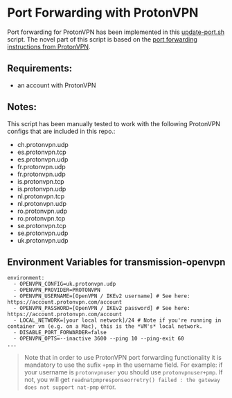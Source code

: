 # Port Forwarding with ProtonVPN

Port forwarding for ProtonVPN has been implemented in this [update-port.sh](/openvpn/protonvpn/update-port.sh) script. The novel part of this script is based on the [port forwarding instructions from ProtonVPN](https://protonvpn.com/support/port-forwarding-manual-setup/#linux).

## Requirements:
- an account with ProtonVPN


## Notes:
This script has been manually tested to work with the following ProtonVPN configs that are included in this repo.:
- ch.protonvpn.udp
- es.protonvpn.tcp
- es.protonvpn.udp
- fr.protonvpn.udp
- fr.protonvpn.udp
- is.protonvpn.tcp
- is.protonvpn.udp
- nl.protonvpn.tcp
- nl.protonvpn.udp
- ro.protonvpn.udp
- ro.protonvpn.tcp
- se.protonvpn.tcp
- se.protonvpn.udp
- uk.protonvpn.udp

## Environment Variables for transmission-openvpn
```
environment:
  - OPENVPN_CONFIG=uk.protonvpn.udp
  - OPENVPN_PROVIDER=PROTONVPN
  - OPENVPN_USERNAME=[OpenVPN / IKEv2 username] # See here: https://account.protonvpn.com/account
  - OPENVPN_PASSWORD=[OpenVPN / IKEv2 password] # See here: https://account.protonvpn.com/account
  - LOCAL_NETWORK=[your local network]/24 # Note if you're running in container vm (e.g. on a Mac), this is the *VM's* local network.
  - DISABLE_PORT_FORWARDER=false
  - OPENVPN_OPTS=--inactive 3600 --ping 10 --ping-exit 60
...
```

> Note that in order to use ProtonVPN port forwarding functionality it is mandatory to use the sufix `+pmp` in the username field. For example: if your username is `protonvpnuser` you should use `protonvpnuser+pmp`. If not, you will get `readnatpmpresponseorretry() failed : the gateway does not support nat-pmp` error.

